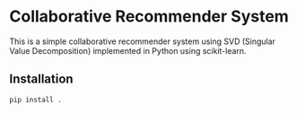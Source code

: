 # Collaborative Recommender System

This is a simple collaborative recommender system using SVD (Singular Value Decomposition) implemented in Python using scikit-learn.

## Installation

```bash
pip install .
